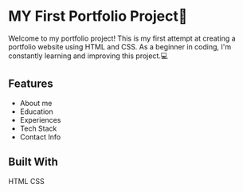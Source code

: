 # MY First Portfolio Project🌟
Welcome to my portfolio project! This is my first attempt at creating a portfolio website using HTML and CSS. As a beginner in coding, I'm constantly learning and improving this project.💻

## Features
<ul><li>About me</li><li>Education</li><li>Experiences</li><li>Tech Stack</li><li>Contact Info</li></ul>

## Built With
HTML
CSS

